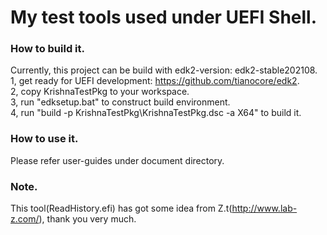 # My test tools used under UEFI Shell.  

### How to build it.  
Currently, this project can be build with edk2-version: edk2-stable202108.  
1, get ready for UEFI development: https://github.com/tianocore/edk2.   
2, copy KrishnaTestPkg to your workspace.  
3, run "edksetup.bat" to construct build environment.  
4, run "build -p KrishnaTestPkg\KrishnaTestPkg.dsc -a X64" to build it.  


### How to use it.  
Please refer user-guides under document directory.  

### Note.  
This tool(ReadHistory.efi) has got some idea from Z.t(http://www.lab-z.com/), thank you very much.  
